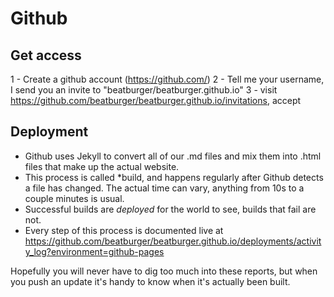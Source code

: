 # Github

## Get access

1 - Create a github account (https://github.com/)
2 - Tell me your username, I send you an invite to "beatburger/beatburger.github.io"
3 - visit https://github.com/beatburger/beatburger.github.io/invitations, accept


## Deployment

- Github uses Jekyll to convert all of our .md files and mix them into .html files that make up the actual website.
- This process is called *build, and happens regularly after Github detects a file has changed. The actual time can vary, anything from 10s to a couple minutes is usual.
- Successful builds are *deployed* for the world to see, builds that fail are not.
- Every step of this process is documented live at https://github.com/beatburger/beatburger.github.io/deployments/activity_log?environment=github-pages 

Hopefully you will never have to dig too much into these reports, but when you push an update it's handy to know when it's actually been built.
